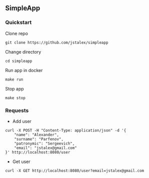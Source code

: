 ## SimpleApp

### Quickstart

Clone repo

    git clone https://github.com/jstalex/simpleapp

Change directory

    cd simpleapp

Run app in docker

    make run

Stop app

    make stop


### Requests

* Add user

```
curl -X POST -H "Content-Type: application/json" -d '{
    "name": "Alexander",
    "surname": "Parfenov",
    "patronymic": "Sergeevich",
    "email": "jstalex@gmail.com"
}' http://localhost:8080/user

```

* Get user

```
curl -X GET http://localhost:8080/user?email=jstalex@gmail.com
```